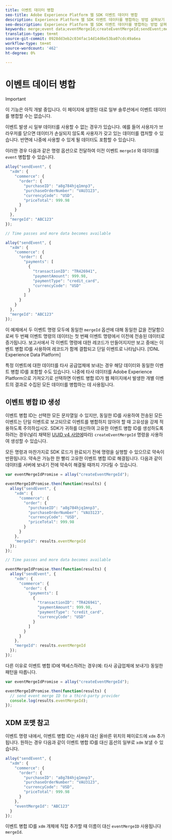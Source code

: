 ```yaml
---
title: 이벤트 데이터 병합
seo-title: Adobe Experience Platform 웹 SDK 이벤트 데이터 병합
description: Experience Platform 웹 SDK 이벤트 데이터를 병합하는 방법 살펴보기
seo-description: Experience Platform 웹 SDK 이벤트 데이터를 병합하는 방법 살펴보기
keywords: merge;event data;eventMergeId;createEventMergeId;sendEvent;mergeId;merge id;eventMergeIdPromise; Merge Id Promise;
translation-type: tm+mt
source-git-commit: 0928dd3eb2c034fac14d14d6e53ba07cdc49a6ea
workflow-type: tm+mt
source-wordcount: '462'
ht-degree: 0%

---
```



# 이벤트 데이터 병합

>[!IMPORTANT]
>
>이 기능은 아직 개발 중입니다. 이 페이지에 설명된 대로 일부 솔루션에서 이벤트 데이터를 병합할 수는 없습니다.

이벤트 발생 시 일부 데이터를 사용할 수 없는 경우가 있습니다. 예를 들어 사용자가 브라우저를 닫으면 데이터가 손실되지 않도록 사용자가 갖고 있는 데이터를 캡처할 수 있습니다. 반면에 나중에 사용할 수 있게 될 데이터도 포함할 수 있습니다.

이러한 경우 다음과 같은 명령 옵션으로 전달하여 이전 이벤트 `mergeId` 와 데이터를 `event` 병합할 수 있습니다.

```javascript
alloy("sendEvent", {
  "xdm": {
    "commerce": {
      "order": {
        "purchaseID": "a8g784hjq1mnp3",
        "purchaseOrderNumber": "VAU3123",
        "currencyCode": "USD",
        "priceTotal": 999.98
      }
    }
  },
  "mergeId": "ABC123"
});

// Time passes and more data becomes available

alloy("sendEvent", {
  "xdm": {
    "commerce": {
      "order": {
        "payments": [
          {
            "transactionID": "TR426941",
            "paymentAmount": 999.98,
            "paymentType": "credit_card",
            "currencyCode": "USD"
          }
        ]
      }
    }
  },
  "mergeId": "ABC123"
});
```

이 예제에서 두 이벤트 명령 모두에 동일한 `mergeId` 옵션에 대해 동일한 값을 전달함으로써 두 번째 이벤트 명령의 데이터는 첫 번째 이벤트 명령에서 이전에 전송된 데이터로 증가됩니다. 보고서에서 각 이벤트 명령에 대한 레코드가 만들어지지만 보고 중에는 이벤트 병합 ID를 사용하여 레코드가 함께 결합되고 단일 이벤트로 나타납니다. [!DNL Experience Data Platform]

특정 이벤트에 대한 데이터를 타사 공급업체에 보내는 경우 해당 데이터와 동일한 이벤트 병합 ID를 포함할 수도 있습니다. 나중에 타사 데이터를 Adobe Experience Platform으로 가져오기로 선택하면 이벤트 병합 ID가 웹 페이지에서 발생한 개별 이벤트의 결과로 수집된 모든 데이터를 병합하는 데 사용됩니다.

## 이벤트 병합 ID 생성

이벤트 병합 ID는 선택한 모든 문자열일 수 있지만, 동일한 ID를 사용하여 전송된 모든 이벤트는 단일 이벤트로 보고되므로 이벤트를 병합하지 않아야 할 때 고유성을 강제 적용하도록 주의하십시오. SDK가 귀하를 대신하여 고유한 이벤트 병합 ID를 생성하도록 하려는 경우(널리 채택된 [UUID v4 사양에](https://www.ietf.org/rfc/rfc4122.txt)따라) `createEventMergeId` 명령을 사용하여 생성할 수 있습니다.

모든 명령과 마찬가지로 SDK 로드가 완료되기 전에 명령을 실행할 수 있으므로 약속이 반환됩니다. 약속은 가능한 한 빨리 고유한 이벤트 병합 ID로 해결됩니다. 다음과 같이 데이터를 서버에 보내기 전에 약속이 해결될 때까지 기다릴 수 있습니다.

```javascript
var eventMergeIdPromise = alloy("createEventMergeId");

eventMergeIdPromise.then(function(results) {
  alloy("sendEvent", {
    "xdm": {
      "commerce": {
        "order": {
          "purchaseID": "a8g784hjq1mnp3",
          "purchaseOrderNumber": "VAU3123",
          "currencyCode": "USD",
          "priceTotal": 999.98
        }
      }
    },
    "mergeId": results.eventMergeId
  });
});

// Time passes and more data becomes available

eventMergeIdPromise.then(function(results) {
  alloy("sendEvent", {
    "xdm": {
      "commerce": {
        "order": {
          "payments": [
            {
              "transactionID": "TR426941",
              "paymentAmount": 999.98,
              "paymentType": "credit_card",
              "currencyCode": "USD"
            }
          ]
        }
      }
    },
    "mergeId": results.eventMergeId
  });
});
```

다른 이유로 이벤트 병합 ID에 액세스하려는 경우(예: 타사 공급업체에 보내기) 동일한 패턴을 따릅니다.

```javascript
var eventMergeIdPromise = alloy("createEventMergeId");

eventMergeIdPromise.then(function(results) {
  // send event merge ID to a third-party provider
  console.log(results.eventMergeId);
});
```

## XDM 포맷 참고

이벤트 명령 내에서, 이벤트 병합 ID는 사용자 대신 올바른 위치의 페이로드에 `xdm` 추가됩니다.  원하는 경우 다음과 같이 이벤트 병합 ID를 대신 옵션의 일부로 `xdm` 보낼 수 있습니다.

```javascript
alloy("sendEvent", {
  "xdm": {
    "commerce": {
      "order": {
        "purchaseID": "a8g784hjq1mnp3",
        "purchaseOrderNumber": "VAU3123",
        "currencyCode": "USD",
        "priceTotal": 999.98
      }
    },
    "eventMergeId": "ABC123"
  }
});
```

이벤트 병합 ID를 `xdm` 개체에 직접 추가할 때 이름이 대신 `eventMergeID` 사용됩니다 `mergeId`.
